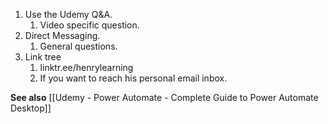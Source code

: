 1. Use the Udemy Q&A.
	1. Video specific question.
2. Direct Messaging.
	1. General questions.
3. Link tree
	1. linktr.ee/henrylearning
	2. If you want to reach his personal email inbox.

**See also**
[[Udemy - Power Automate - Complete Guide to Power Automate Desktop]]

